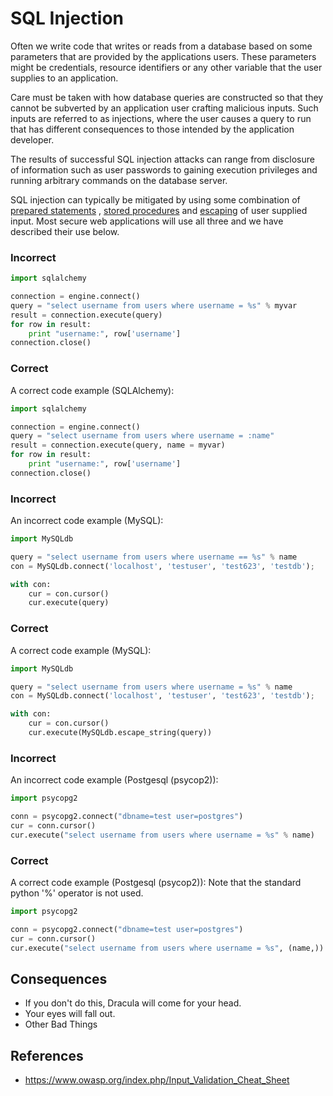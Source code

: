 
SQL Injection
=====================

Often we write code that writes or reads from a database based on some
parameters that are provided by the applications users. These parameters might
be credentials, resource identifiers or any other variable that the user
supplies to an application.

Care must be taken with how database queries are constructed so that they
cannot be subverted by an application user crafting malicious inputs. Such
inputs are referred to as injections, where the user causes a query to run that
has different consequences to those intended by the application developer.

The results of successful SQL injection attacks can range from disclosure of
information such as user passwords to gaining execution privileges and running
arbitrary commands on the database server.

SQL injection can typically be mitigated by using some combination of [prepared
statements](https://www.owasp.org/index.php/SQL_Injection_Prevention_Cheat_Sheet#Defense_Option_1:_Prepared_Statements_.28Parameterized_Queries.29)
, [stored procedures](https://www.owasp.org/index.php/SQL_Injection_Prevention_Cheat_Sheet#Defense_Option_2:_Stored_Procedures)
and [escaping](https://www.owasp.org/index.php/SQL_Injection_Prevention_Cheat_Sheet#Defense_Option_3:_Escaping_All_User_Supplied_Input)
of user supplied input. Most secure web applications will use all three and we
have described their use below.

### Incorrect
```python
import sqlalchemy

connection = engine.connect()
query = "select username from users where username = %s" % myvar
result = connection.execute(query)
for row in result:
    print "username:", row['username']
connection.close()
```

### Correct
A correct code example (SQLAlchemy):
```python
import sqlalchemy

connection = engine.connect()
query = "select username from users where username = :name"
result = connection.execute(query, name = myvar)
for row in result:
    print "username:", row['username']
connection.close()
```

### Incorrect
An incorrect code example (MySQL):
```python
import MySQLdb

query = "select username from users where username == %s" % name
con = MySQLdb.connect('localhost', 'testuser', 'test623', 'testdb');

with con:
    cur = con.cursor()
    cur.execute(query)
```

### Correct
A correct code example (MySQL):
```python
import MySQLdb

query = "select username from users where username = %s" % name
con = MySQLdb.connect('localhost', 'testuser', 'test623', 'testdb');

with con:
    cur = con.cursor()
    cur.execute(MySQLdb.escape_string(query))
```

### Incorrect
An incorrect code example (Postgesql (psycop2)):
```python
import psycopg2

conn = psycopg2.connect("dbname=test user=postgres")
cur = conn.cursor()
cur.execute("select username from users where username = %s" % name)
```

### Correct
A correct code example (Postgesql (psycop2)):
Note that the standard python '%' operator is not used.
```python
import psycopg2

conn = psycopg2.connect("dbname=test user=postgres")
cur = conn.cursor()
cur.execute("select username from users where username = %s", (name,))
```

## Consequences

* If you don't do this, Dracula will come for your head.
* Your eyes will fall out.
* Other Bad Things

## References

* https://www.owasp.org/index.php/Input_Validation_Cheat_Sheet
